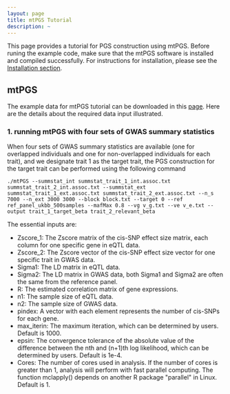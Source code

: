 ```yaml
---
layout: page
title: mtPGS Tutorial
description: ~
---
```

This page provides a tutorial for PGS construction using mtPGS. Before runing the example code, make sure that the mtPGS software is installed and compiled successfully. For instructions for installation, please see the [Installation section](https://xuchang0201.github.io/mtPGS/documentation/02_installation.html).

## mtPGS
The example data for mtPGS tutorial can be downloaded in this [page](https://xuchang0201.github.io/mtPGS/documentation/03_data.html). Here are the details about the required data input illustrated. 
### 1. running mtPGS with four sets of GWAS summary statistics
When four sets of GWAS summary statistics are available (one for overlapped individuals and one for non-overlapped individuals for each trait), and we designate trait 1 as the target trait, the PGS construction for the target trait can be performed using the following command
```
./mtPGS --summstat_int summstat_trait_1_int.assoc.txt summstat_trait_2_int.assoc.txt --summstat_ext summstat_trait_1_ext.assoc.txt summstat_trait_2_ext.assoc.txt --n_s 7000 --n_ext 3000 3000 --block block.txt --target 0 --ref ref_panel_ukbb_500samples --mafMax 0.8 --vg v_g.txt --ve v_e.txt --output trait_1_target_beta trait_2_relevant_beta
```
The essential inputs are:
- Zscore_1: The Zscore matrix of the cis-SNP effect size matrix, each column for one specific gene in eQTL data.
- Zscore_2: The Zscore vector of the cis-SNP effect size vector for one specific trait in GWAS data.
- Sigma1: The LD matrix in eQTL data.
- Sigma2: The LD matrix in GWAS data, both Sigma1 and Sigma2 are often the same from the reference panel.
- R: The estimated correlation matrix of gene expressions.
- n1: The sample size of eQTL data.
- n2: The sample size of GWAS data.
- pindex: A vector with each element represents the number of cis-SNPs for each gene.
- max_iterin: The maximum iteration, which can be determined by users. Default is 1000. 
- epsin: The convergence tolerance of the absolute value of the difference between the nth and (n+1)th log likelihood, which can be determined by users. Default is 1e-4. 
- Cores: The number of cores used in analysis. If the number of cores is greater than 1, analysis will perform with fast parallel computing. The function mclapply() depends on another R package "parallel" in Linux. Default is 1.
